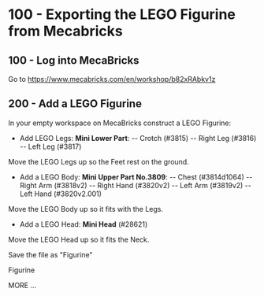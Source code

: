 # 100 - Exporting the LEGO Figurine from Mecabricks

## 100 - Log into MecaBricks

Go to https://www.mecabricks.com/en/workshop/b82xRAbkv1z

## 200 - Add a LEGO Figurine

In your empty workspace on MecaBricks construct a LEGO Figurine:

- Add LEGO Legs: **Mini Lower Part**:
  -- Crotch (#3815)
  -- Right Leg (#3816)
  -- Left Leg (#3817)

Move the LEGO Legs up so the Feet rest on the ground.

- Add a LEGO Body: **Mini Upper Part No.3809**:
  -- Chest (#3814d1064)
  -- Right Arm (#3818v2)
  -- Right Hand (#3820v2)
  -- Left Arm (#3819v2)
  -- Left Hand (#3820v2.001)

Move the LEGO Body up so it fits with the Legs.

- Add a LEGO Head: **Mini Head** (#28621)

Move the LEGO Head up so it fits the Neck.

Save the file as "Figurine"



Figurine



MORE ...
